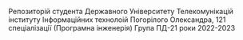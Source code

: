 Репозиторій студента Державного Університету Телекомунікацій інституту Інформаційних технолоій Погорілого Олександра, 121 спеціалізації (Програмна інженерія) Група ПД-21 роки 2022-2023
